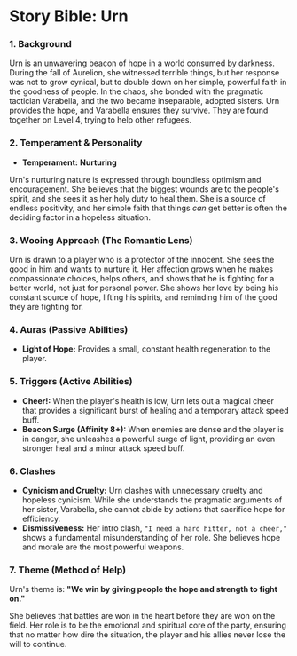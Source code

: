 # Story Bible: Urn

### 1. Background

Urn is an unwavering beacon of hope in a world consumed by darkness. During the fall of Aurelion, she witnessed terrible things, but her response was not to grow cynical, but to double down on her simple, powerful faith in the goodness of people. In the chaos, she bonded with the pragmatic tactician Varabella, and the two became inseparable, adopted sisters. Urn provides the hope, and Varabella ensures they survive. They are found together on Level 4, trying to help other refugees.

### 2. Temperament & Personality

-   **Temperament:** **Nurturing**

Urn's nurturing nature is expressed through boundless optimism and encouragement. She believes that the biggest wounds are to the people's spirit, and she sees it as her holy duty to heal them. She is a source of endless positivity, and her simple faith that things *can* get better is often the deciding factor in a hopeless situation.

### 3. Wooing Approach (The Romantic Lens)

Urn is drawn to a player who is a protector of the innocent. She sees the good in him and wants to nurture it. Her affection grows when he makes compassionate choices, helps others, and shows that he is fighting for a better world, not just for personal power. She shows her love by being his constant source of hope, lifting his spirits, and reminding him of the good they are fighting for.

### 4. Auras (Passive Abilities)

-   **Light of Hope:** Provides a small, constant health regeneration to the player.

### 5. Triggers (Active Abilities)

-   **Cheer!:** When the player's health is low, Urn lets out a magical cheer that provides a significant burst of healing and a temporary attack speed buff.
-   **Beacon Surge (Affinity 8+):** When enemies are dense and the player is in danger, she unleashes a powerful surge of light, providing an even stronger heal and a minor attack speed buff.

### 6. Clashes

-   **Cynicism and Cruelty:** Urn clashes with unnecessary cruelty and hopeless cynicism. While she understands the pragmatic arguments of her sister, Varabella, she cannot abide by actions that sacrifice hope for efficiency.
-   **Dismissiveness:** Her intro clash, `"I need a hard hitter, not a cheer,"` shows a fundamental misunderstanding of her role. She believes hope and morale are the most powerful weapons.

### 7. Theme (Method of Help)

Urn's theme is: **"We win by giving people the hope and strength to fight on."**

She believes that battles are won in the heart before they are won on the field. Her role is to be the emotional and spiritual core of the party, ensuring that no matter how dire the situation, the player and his allies never lose the will to continue.
